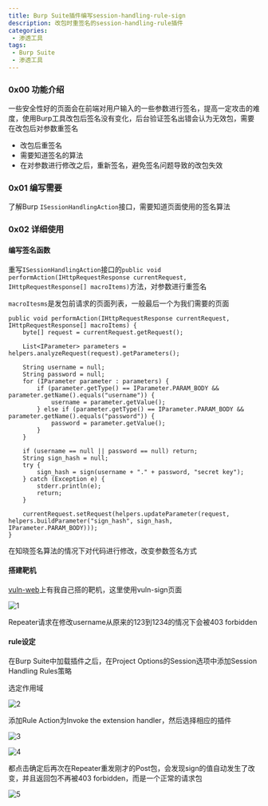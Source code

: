 ```yaml
---
title: Burp Suite插件编写session-handling-rule-sign
description: 改包时重签名的session-handling-rule插件
categories:
 - 渗透工具
tags:
 - Burp Suite
 - 渗透工具
---
```


### 0x00 功能介绍
一些安全性好的页面会在前端对用户输入的一些参数进行签名，提高一定攻击的难度，使用Burp工具改包后签名没有变化，后台验证签名出错会认为无效包，需要在改包后对参数重签名

* 改包后重签名
* 需要知道签名的算法
* 在对参数进行修改之后，重新签名，避免签名问题导致的改包失效

### 0x01 编写需要
了解Burp `ISessionHandlingAction`接口，需要知道页面使用的签名算法

### 0x02 详细使用
#### 编写签名函数
重写`ISessionHandlingAction`接口的`public void performAction(IHttpRequestResponse currentRequest, IHttpRequestResponse[] macroItems)`方法，对参数进行重签名

`macroItesms`是发包前请求的页面列表，一般最后一个为我们需要的页面

```
public void performAction(IHttpRequestResponse currentRequest, IHttpRequestResponse[] macroItems) {
    byte[] request = currentRequest.getRequest();

    List<IParameter> parameters = helpers.analyzeRequest(request).getParameters();

    String username = null;
    String password = null;
    for (IParameter parameter : parameters) {
        if (parameter.getType() == IParameter.PARAM_BODY && parameter.getName().equals("username")) {
            username = parameter.getValue();
        } else if (parameter.getType() == IParameter.PARAM_BODY && parameter.getName().equals("password")) {
            password = parameter.getValue();
        }
    }

    if (username == null || password == null) return;
    String sign_hash = null;
    try {
        sign_hash = sign(username + "." + password, "secret key");
    } catch (Exception e) {
        stderr.println(e);
        return;
    }

    currentRequest.setRequest(helpers.updateParameter(request, helpers.buildParameter("sign_hash", sign_hash, IParameter.PARAM_BODY)));
}
```

在知晓签名算法的情况下对代码进行修改，改变参数签名方式

#### 搭建靶机
[vuln-web](https://github.com/milkfr/burp-extenders/tree/master/vuln-web)上有我自己搭的靶机，这里使用vuln-sign页面

![1](https://milkfr.github.io/assets/images/posts/2018-05-21-burp-extender-session-handling-rule-sign/1.png)

Repeater请求在修改username从原来的123到1234的情况下会被403 forbidden

#### rule设定
在Burp Suite中加载插件之后，在Project Options的Session选项中添加Session Handling Rules策略

选定作用域

![2](https://milkfr.github.io/assets/images/posts/2018-05-21-burp-extender-session-handling-rule-sign/2.png)

添加Rule Action为Invoke the extension handler，然后选择相应的插件

![3](https://milkfr.github.io/assets/images/posts/2018-05-21-burp-extender-session-handling-rule-sign/2.png)

![4](https://milkfr.github.io/assets/images/posts/2018-05-21-burp-extender-session-handling-rule-sign/2.png)

都点击确定后再次在Repeater重发刚才的Post包，会发现sign的值自动发生了改变，并且返回包不再被403 forbidden，而是一个正常的请求包

![5](https://milkfr.github.io/assets/images/posts/2018-05-21-burp-extender-session-handling-rule-sign/5.png)
